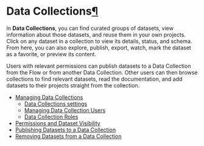 Data Collections[¶](#data-collections "Permalink to this heading")
==================================================================


In **Data Collections**, you can find curated groups of datasets, view information about those datasets, and reuse them in your own projects.
Click on any dataset in a collection to view its details, status, and schema.
From here, you can also explore, publish, export, watch, mark the dataset as a favorite, or preview its content.


Users with relevant permissions can publish datasets to a Data Collection from the Flow or from another Data Collection.
Other users can then browse collections to find relevant datasets, read the documentation, and add datasets to their projects straight from the collection.



* [Managing Data Collections](managing.html)
	+ [Data Collections settings](managing.html#data-collections-settings)
	+ [Managing Data Collection Users](managing.html#managing-data-collection-users)
	+ [Data Collection Roles](managing.html#data-collection-roles)
* [Permissions and Dataset Visibility](permissions-and-dataset-visibility.html)
* [Publishing Datasets to a Data Collection](publish-to-data-collection.html)
* [Removing Datasets from a Data Collection](publish-to-data-collection.html#removing-datasets-from-a-data-collection)